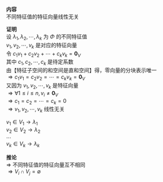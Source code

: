 **内容**    
不同特征值的特征向量线性无关    
    
**证明**    
设 $\lambda_1,\lambda_2,\cdots,\lambda_k$ 为 $\Phi$ 的不同特征值    
 $v_1,v_2,\cdots,v_k$ 是对应的特征向量    
令 $c_1v_1+c_2v_2+\cdots+c_kv_k=\mathbf{0}_V$     
其中 $c_1,c_2,\cdots,c_k$ 是待定系数    
由【特征子空间的和空间是直和空间】得，零向量的分块表示唯一    
 $\Rightarrow c_1v_1=c_2v_2=\cdots=c_kv_k=\mathbf{0}_V$     
又因为 $v_1,v_2,\cdots,v_k$ 是特征向量    
 $\Rightarrow\forall 1\le i\le n, v_i\neq\mathbf{0}_V$     
 $\Rightarrow c_1=c_2=\cdots=c_k=0$     
 $\Rightarrow v_1,v_2,\cdots,v_k$ 线性无关    
    
 $v_1\in V_1\to\lambda_1$     
 $v_2\in V_2\to\lambda_2$     
 $\cdots$     
 $v_k\in V_k\to\lambda_k$     
    
**推论**    
 $\Rightarrow$  不同特征值的特征向量互不相同    
 $\Rightarrow V_i\cap V_j = \emptyset$     
